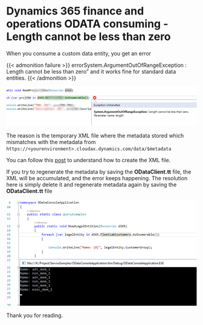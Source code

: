 # Dynamics 365 finance and operations ODATA consuming - Length cannot be less than zero

When you consume a custom data entity, you get an error

{{< admonition failure >}}
errorSystem.ArgumentOutOfRangeException : Length cannot be less than zero” and it works fine for standard data entities.
{{< /admonition >}}

![Image](/imagesposts/Dynamics-365-finance-and-operations-ODATA-consuming-Length-cannot-be-less-than-zero_1.png)

The reason is the temporary XML file where the metadata stored which mismatches with the metadata from `https://<yourenvironment>.cloudax.dynamics.com/data/$metadata`

You can follow this [post](https://nuxulu.com/2019/12/16/Consuming-Dynamics-365-Finance-and-Operations-OData-services-from-NET.html) to understand how to create the XML file.

If you try to regenerate the metadata by saving the **ODataClient.tt** file, the XML will be accumulated, and the error keeps happening. 
The resolution here is simply delete it and regenerate metadata again by saving the **ODataClient.tt** file

![Image](/imagesposts/Dynamics-365-finance-and-operations-ODATA-consuming-Length-cannot-be-less-than-zero_2.png)

Thank you for reading.


